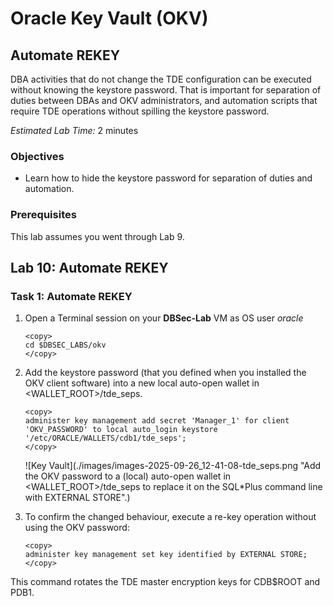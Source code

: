 # Oracle Key Vault (OKV)

## Automate REKEY
DBA activities that do not change the TDE configuration can be executed without knowing the keystore password. That is important for separation of duties between DBAs and OKV administrators, and automation scripts that require TDE operations without spilling the keystore password.

*Estimated Lab Time:* 2 minutes 

### Objectives
- Learn how to hide the keystore password for separation of duties and automation.

### Prerequisites
This lab assumes you went through Lab 9. 

## Lab 10: Automate REKEY
### Task 1: Automate REKEY

1. Open a Terminal session on your **DBSec-Lab** VM as OS user *oracle*

    ````
    <copy>
    cd $DBSEC_LABS/okv
    </copy>
    ````

2. Add the keystore password (that you defined when you installed the OKV client software) into a new local auto-open wallet in <WALLET_ROOT>/tde_seps.

    ````
    <copy>
    administer key management add secret 'Manager_1' for client 'OKV_PASSWORD' to local auto_login keystore '/etc/ORACLE/WALLETS/cdb1/tde_seps';
    </copy>
    ````
    ![Key Vault](./images/images-2025-09-26_12-41-08-tde_seps.png "Add the OKV password to a (local) auto-open wallet in <WALLET_ROOT>/tde_seps to replace it on the SQL*Plus command line with EXTERNAL STORE".)

3. To confirm the changed behaviour, execute a re-key operation without using the OKV password:

    ````
    <copy>
    administer key management set key identified by EXTERNAL STORE;
    </copy>
    ````
This command rotates the TDE master encryption keys for CDB\$ROOT and PDB1.    
